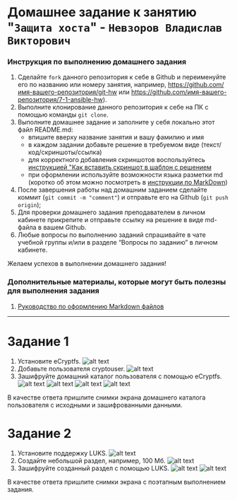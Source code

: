 # Домашнее задание к занятию "`Защита хоста`" - `Невзоров Владислав Викторович`


### Инструкция по выполнению домашнего задания

   1. Сделайте `fork` данного репозитория к себе в Github и переименуйте его по названию или номеру занятия, например, https://github.com/имя-вашего-репозитория/git-hw или  https://github.com/имя-вашего-репозитория/7-1-ansible-hw).
   2. Выполните клонирование данного репозитория к себе на ПК с помощью команды `git clone`.
   3. Выполните домашнее задание и заполните у себя локально этот файл README.md:
      - впишите вверху название занятия и вашу фамилию и имя
      - в каждом задании добавьте решение в требуемом виде (текст/код/скриншоты/ссылка)
      - для корректного добавления скриншотов воспользуйтесь [инструкцией "Как вставить скриншот в шаблон с решением](https://github.com/netology-code/sys-pattern-homework/blob/main/screen-instruction.md)
      - при оформлении используйте возможности языка разметки md (коротко об этом можно посмотреть в [инструкции  по MarkDown](https://github.com/netology-code/sys-pattern-homework/blob/main/md-instruction.md))
   4. После завершения работы над домашним заданием сделайте коммит (`git commit -m "comment"`) и отправьте его на Github (`git push origin`);
   5. Для проверки домашнего задания преподавателем в личном кабинете прикрепите и отправьте ссылку на решение в виде md-файла в вашем Github.
   6. Любые вопросы по выполнению заданий спрашивайте в чате учебной группы и/или в разделе “Вопросы по заданию” в личном кабинете.
   
Желаем успехов в выполнении домашнего задания!
   
### Дополнительные материалы, которые могут быть полезны для выполнения задания

1. [Руководство по оформлению Markdown файлов](https://gist.github.com/Jekins/2bf2d0638163f1294637#Code)

---
# Задание 1
1. Установите eCryptfs.
![alt text](https://github.com/VN351/sys-pattern-homework/raw/main/img/install-ecryptfs.png)
2. Добавьте пользователя cryptouser.
![alt text](https://github.com/VN351/sys-pattern-homework/raw/main/img/create-cryptouser.png)
3. Зашифруйте домашний каталог пользователя с помощью eCryptfs.
![alt text](https://github.com/VN351/sys-pattern-homework/raw/main/img/cryptouser-file.png)
![alt text](https://github.com/VN351/sys-pattern-homework/raw/main/img/cryptouser-crypt.png)
![alt text](https://github.com/VN351/sys-pattern-homework/raw/main/img/cryptouser-after-crypt.png)
![alt text](https://github.com/VN351/sys-pattern-homework/raw/main/img/cryptouser-eror.png)

В качестве ответа пришлите снимки экрана домашнего каталога пользователя с исходными и зашифрованными данными.

# Задание 2
1. Установите поддержку LUKS.
![alt text](https://github.com/VN351/sys-pattern-homework/raw/main/img/install-LUKS.png)
2. Создайте небольшой раздел, например, 100 Мб.
![alt text](https://github.com/VN351/sys-pattern-homework/raw/main/img/create-disk.png)
3. Зашифруйте созданный раздел с помощью LUKS.
![alt text](https://github.com/VN351/sys-pattern-homework/raw/main/img/crypto-disk.png)
![alt text](https://github.com/VN351/sys-pattern-homework/raw/main/img/mount-crypto-disk.png)

В качестве ответа пришлите снимки экрана с поэтапным выполнением задания.
